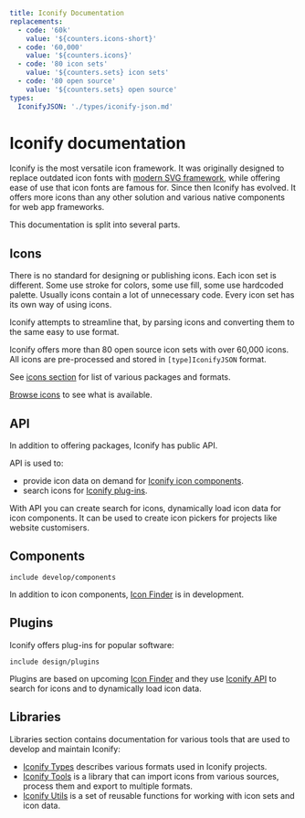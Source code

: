 ```yaml
title: Iconify Documentation
replacements:
  - code: '60k'
    value: '${counters.icons-short}'
  - code: '60,000'
    value: '${counters.icons}'
  - code: '80 icon sets'
    value: '${counters.sets} icon sets'
  - code: '80 open source'
    value: '${counters.sets} open source'
types:
  IconifyJSON: './types/iconify-json.md'
```

# Iconify documentation

Iconify is the most versatile icon framework. It was originally designed to replace outdated icon fonts with [modern SVG framework](./icon-components/svg-framework/index.md), while offering ease of use that icon fonts are famous for. Since then Iconify has evolved. It offers more icons than any other solution and various native components for web app frameworks.

This documentation is split into several parts.

## Icons

There is no standard for designing or publishing icons. Each icon set is different. Some use stroke for colors, some use fill, some use hardcoded palette. Usually icons contain a lot of unnecessary code. Every icon set has its own way of using icons.

Iconify attempts to streamline that, by parsing icons and converting them to the same easy to use format.

Iconify offers more than 80 open source icon sets with over 60,000 icons. All icons are pre-processed and stored in `[type]IconifyJSON` format.

See [icons section](./icons/index.md) for list of various packages and formats.

[Browse icons](https://icon-sets.iconify.design) to see what is available.

## API

In addition to offering packages, Iconify has public API.

API is used to:

- provide icon data on demand for [Iconify icon components](./icon-components/components/index.md).
- search icons for [Iconify plug-ins](./design/index.md).

With API you can create search for icons, dynamically load icon data for icon components. It can be used to create icon pickers for projects like website customisers.

## Components

`include develop/components`

In addition to icon components, [Icon Finder](./icon-finder/index.md) is in development.

## Plugins

Iconify offers plug-ins for popular software:

`include design/plugins`

Plugins are based on upcoming [Icon Finder](./icon-finder/index.md) and they use [Iconify API](./api/index.md) to search for icons and to dynamically load icon data.

## Libraries

Libraries section contains documentation for various tools that are used to develop and maintain Iconify:

- [Iconify Types](./types/index.md) describes various formats used in Iconify projects.
- [Iconify Tools](./tools/tools2/index.md) is a library that can import icons from various sources, process them and export to multiple formats.
- [Iconify Utils](./tools/utils/index.md) is a set of reusable functions for working with icon sets and icon data.
